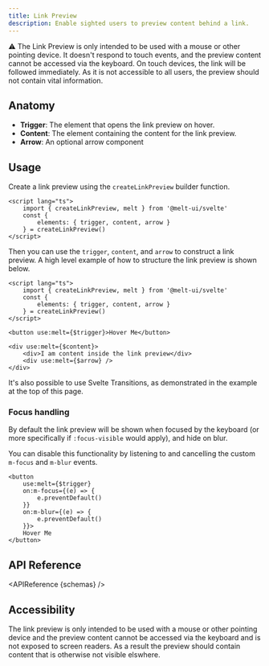 ```yaml
---
title: Link Preview
description: Enable sighted users to preview content behind a link.
---
```


<script>
    import { KbdTable, APIReference, Callout } from '$docs/components'
    export let schemas
</script>

<Callout type="warning">

⚠️ The Link Preview is only intended to be used with a mouse or other pointing device. It doesn't
respond to touch events, and the preview content cannot be accessed via the keyboard. On touch
devices, the link will be followed immediately. As it is not accessible to all users, the preview
should not contain vital information.

</Callout>

## Anatomy

- **Trigger**: The element that opens the link preview on hover.
- **Content**: The element containing the content for the link preview.
- **Arrow**: An optional arrow component

## Usage

Create a link preview using the `createLinkPreview` builder function.

```svelte {3-5}
<script lang="ts">
	import { createLinkPreview, melt } from '@melt-ui/svelte'
	const {
		elements: { trigger, content, arrow }
	} = createLinkPreview()
</script>
```

Then you can use the `trigger`, `content`, and `arrow` to construct a link preview. A high level
example of how to structure the link preview is shown below.

```svelte
<script lang="ts">
	import { createLinkPreview, melt } from '@melt-ui/svelte'
	const {
		elements: { trigger, content, arrow }
	} = createLinkPreview()
</script>

<button use:melt={$trigger}>Hover Me</button>

<div use:melt={$content}>
	<div>I am content inside the link preview</div>
	<div use:melt={$arrow} />
</div>
```

It's also possible to use Svelte Transitions, as demonstrated in the example at the top of this
page.

### Focus handling

By default the link preview will be shown when focused by the keyboard (or more specifically if
`:focus-visible` would apply), and hide on blur.

You can disable this functionality by listening to and cancelling the custom `m-focus` and `m-blur`
events.

```svelte {3-8}
<button
	use:melt={$trigger}
	on:m-focus={(e) => {
		e.preventDefault()
	}}
	on:m-blur={(e) => {
		e.preventDefault()
	}}>
	Hover Me
</button>
```

## API Reference

<APIReference {schemas} />

## Accessibility

The link preview is only intended to be used with a mouse or other pointing device and the preview
content cannot be accessed via the keyboard and is not exposed to screen readers. As a result the
preview should contain content that is otherwise not visible elswhere.
